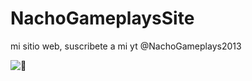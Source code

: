 # NachoGameplaysSite
mi sitio web, suscribete a mi yt @NachoGameplays2013

![🙂](https://th.bing.com/th/id/OIP.o3Srg1KL6ieglqDTIwQCYQHaEH?w=320&h=180&c=7&r=0&o=5&dpr=1.3&pid=1.7)
